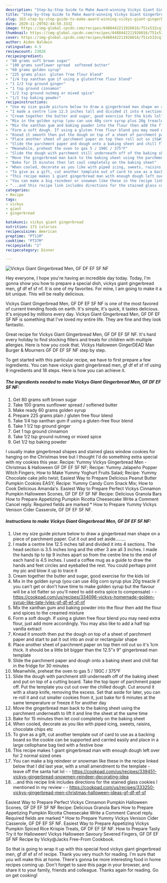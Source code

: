 ```yaml
---
description: "Step-by-Step Guide to Make Award-winning Vickys Giant Gingerbread Men, GF DF EF SF NF"
title: "Step-by-Step Guide to Make Award-winning Vickys Giant Gingerbread Men, GF DF EF SF NF"
slug: 163-step-by-step-guide-to-make-award-winning-vickys-giant-gingerbread-men-gf-df-ef-sf-nf
date: 2020-11-29T02:44:59.333Z
image: https://img-global.cpcdn.com/recipes/6488442211926016/751x532cq70/vickys-giant-gingerbread-men-gf-df-ef-sf-nf-recipe-main-photo.jpg
thumbnail: https://img-global.cpcdn.com/recipes/6488442211926016/751x532cq70/vickys-giant-gingerbread-men-gf-df-ef-sf-nf-recipe-main-photo.jpg
cover: https://img-global.cpcdn.com/recipes/6488442211926016/751x532cq70/vickys-giant-gingerbread-men-gf-df-ef-sf-nf-recipe-main-photo.jpg
author: Aiden Baldwin
ratingvalue: 4.5
reviewcount: 23026
recipeingredient:
- "80 grams soft brown sugar"
- "100 grams sunflower spread  softened butter"
- "60 grams golden syrup"
- "225 grams plain  gluten free flour blend"
- "1/4 tsp xanthan gum if using a glutenfree flour blend"
- "1 1/2 tsp ground ginger"
- "1 tsp ground cinnamon"
- "1/2 tsp ground nutmeg or mixed spice"
- "1/2 tsp baking powder"
recipeinstructions:
- "Use my size guide picture below to draw a gingerbread man shape on a piece of parchment paper. Cut it out and set aside........"
- "I made a centre line 12.5 inches tall and divided it into 4 sections. The head section is 3.5 inches long and the other 3 are all 3 inches. I made the hands tip to tip 9 inches apart so from the centre line to the end of each hand is 4.5 inches. I used a coffee mug as a guide to draw the hands and feet circles and eyeballed the rest. You could perhaps print my pic and blow it up to trace it"
- "Cream together the butter and sugar, good exercise for the kids lol"
- "Mix in the golden syrup (you can use 40g corn syrup plus 20g treacle if you can&#39;t get or don&#39;t have time to make golden syrup but the flavour will be a lot flatter so you&#39;ll need to add extra spice to compensate)  https://cookpad.com/us/recipes/334096-vickys-homemade-golden-syrup-like-tate-lyles-gf-df-ef-sf-nf"
- "Mix the xanthan gum and baking powder into the flour then add the flour and spices to the creamed mixture"
- "Form a soft dough. If using a gluten free flour blend you may need extra flour, just add more accordingly. You may also like to add a half tsp vanilla extract"
- "Knead it smooth then put the dough on top of a sheet of parchment paper and start to pat it out into an oval or rectangular shape"
- "Place another sheet of parchment paper on top then roll out so it&#39;s 1cm thick. It should be a little bit bigger than the 12.5&#34;x 9&#34; gingerbread man template"
- "Slide the parchment paper and dough onto a baking sheet and chill flat in the fridge for 30 minutes"
- "Meanwhile, preheat the oven to gas 5 / 190C / 375°F"
- "Slide the dough with parchment still underneath off of the baking sheet and put on top of a cutting board. Take the top layer of parchment paper off. Put the template you cut out over the chilled dough. Cut around it with a sharp knife, removing the excess. Set that aside for later, you can re-roll it and cut smaller cookies from it, just bake for 6 minutes at the same temperature or freeze it for another day"
- "Move the gingerbread man back to the baking sheet using the parchment underneath to lift it and line the sheet at the same time"
- "Bake for 15 minutes then let cool completely on the baking sheet"
- "When cooled, decorate as you like with piped icing, sweets, raisins, chocolate chips etc"
- "To give as a gift, cut another template out of card to use as a backing board so the cookie can be supported and carried easily and place in a large cellophane bag tied with a festive bow"
- "This recipe makes 1 giant gingerbread man with enough dough left over for 2 normal sized ones"
- "You can make a big reindeer or snowman like these in the recipe linked below that I did last year, with a small amendment to the template - leave off the santa hat lol  https://cookpad.com/us/recipes/339451-vickys-gingerbread-snowmen-reindeer-decorating-idea"
- "...and this recipe link includes directions for the stained glass cookies I mentioned in my review  https://cookpad.com/us/recipes/333250-vickys-gingerbread-men-christmas-halloween-ideas-gf-df-ef-sf"
categories:
- Recipe
tags:
- vickys
- giant
- gingerbread

katakunci: vickys giant gingerbread 
nutrition: 173 calories
recipecuisine: American
preptime: "PT11M"
cooktime: "PT37M"
recipeyield: "2"
recipecategory: Dinner

---
```



![Vickys Giant Gingerbread Men, GF DF EF SF NF](https://img-global.cpcdn.com/recipes/6488442211926016/751x532cq70/vickys-giant-gingerbread-men-gf-df-ef-sf-nf-recipe-main-photo.jpg)

Hey everyone, I hope you're having an incredible day today. Today, I'm gonna show you how to prepare a special dish, vickys giant gingerbread men, gf df ef sf nf. It is one of my favorites. For mine, I am going to make it a bit unique. This will be really delicious.

Vickys Giant Gingerbread Men, GF DF EF SF NF is one of the most favored of current trending foods on earth. It's simple, it's quick, it tastes delicious. It's enjoyed by millions every day. Vickys Giant Gingerbread Men, GF DF EF SF NF is something that I've loved my entire life. They are fine and they look fantastic.

Great recipe for Vickys Giant Gingerbread Men, GF DF EF SF NF. It&#39;s hard every holiday to find stocking fillers and treats for children with multiple allergies. Here is how you cook that. Vickys Halloween GingerDEAD Man Burger &amp; Mourners GF DF EF SF NF step by step.


To get started with this particular recipe, we have to first prepare a few ingredients. You can have vickys giant gingerbread men, gf df ef sf nf using 9 ingredients and 18 steps. Here is how you can achieve it.

<!--inarticleads1-->

##### The ingredients needed to make Vickys Giant Gingerbread Men, GF DF EF SF NF:

1. Get 80 grams soft brown sugar
1. Take 100 grams sunflower spread / softened butter
1. Make ready 60 grams golden syrup
1. Prepare 225 grams plain / gluten free flour blend
1. Take 1/4 tsp xanthan gum if using a gluten-free flour blend
1. Take 1 1/2 tsp ground ginger
1. Get 1 tsp ground cinnamon
1. Take 1/2 tsp ground nutmeg or mixed spice
1. Get 1/2 tsp baking powder


I usually make gingerbread shapes and stained glass window cookies for hanging on the Christmas tree but I thought I&#39;d do something extra special with my cookies this year. Recipe: Yummy Vickys Gingerbread Men -Christmas &amp; Halloween GF DF EF SF NF; Recipe: Yummy Jalapeño Popper Witch Fingers; How to Make Yummy Yoghurt Fruits Salad; Recipe: Yummy Chocolate cake jello twist; Easiest Way to Prepare Delicious Peanut Butter Pumpkin Cookies EASY; Recipe: Yummy Candy Corn Snack Mix; How to Cook Delicious Amanda&#39;s. Easiest Way to Prepare Perfect Vickys Cinnamon Pumpkin Halloween Scones, GF DF EF SF NF Recipe: Delicious Granola Bars How to Prepare Appetizing Pumpkin Ricotta Cheesecake Write a Comment Cancel reply. Required fields are marked * How to Prepare Yummy Vickys Venison Cider Casserole, GF DF EF SF NF. 

<!--inarticleads2-->

##### Instructions to make Vickys Giant Gingerbread Men, GF DF EF SF NF:

1. Use my size guide picture below to draw a gingerbread man shape on a piece of parchment paper. Cut it out and set aside........
1. I made a centre line 12.5 inches tall and divided it into 4 sections. The head section is 3.5 inches long and the other 3 are all 3 inches. I made the hands tip to tip 9 inches apart so from the centre line to the end of each hand is 4.5 inches. I used a coffee mug as a guide to draw the hands and feet circles and eyeballed the rest. You could perhaps print my pic and blow it up to trace it
1. Cream together the butter and sugar, good exercise for the kids lol
1. Mix in the golden syrup (you can use 40g corn syrup plus 20g treacle if you can&#39;t get or don&#39;t have time to make golden syrup but the flavour will be a lot flatter so you&#39;ll need to add extra spice to compensate) -  - https://cookpad.com/us/recipes/334096-vickys-homemade-golden-syrup-like-tate-lyles-gf-df-ef-sf-nf
1. Mix the xanthan gum and baking powder into the flour then add the flour and spices to the creamed mixture
1. Form a soft dough. If using a gluten free flour blend you may need extra flour, just add more accordingly. You may also like to add a half tsp vanilla extract
1. Knead it smooth then put the dough on top of a sheet of parchment paper and start to pat it out into an oval or rectangular shape
1. Place another sheet of parchment paper on top then roll out so it&#39;s 1cm thick. It should be a little bit bigger than the 12.5&#34;x 9&#34; gingerbread man template
1. Slide the parchment paper and dough onto a baking sheet and chill flat in the fridge for 30 minutes
1. Meanwhile, preheat the oven to gas 5 / 190C / 375°F
1. Slide the dough with parchment still underneath off of the baking sheet and put on top of a cutting board. Take the top layer of parchment paper off. Put the template you cut out over the chilled dough. Cut around it with a sharp knife, removing the excess. Set that aside for later, you can re-roll it and cut smaller cookies from it, just bake for 6 minutes at the same temperature or freeze it for another day
1. Move the gingerbread man back to the baking sheet using the parchment underneath to lift it and line the sheet at the same time
1. Bake for 15 minutes then let cool completely on the baking sheet
1. When cooled, decorate as you like with piped icing, sweets, raisins, chocolate chips etc
1. To give as a gift, cut another template out of card to use as a backing board so the cookie can be supported and carried easily and place in a large cellophane bag tied with a festive bow
1. This recipe makes 1 giant gingerbread man with enough dough left over for 2 normal sized ones
1. You can make a big reindeer or snowman like these in the recipe linked below that I did last year, with a small amendment to the template - leave off the santa hat lol -  - https://cookpad.com/us/recipes/339451-vickys-gingerbread-snowmen-reindeer-decorating-idea
1. ...and this recipe link includes directions for the stained glass cookies I mentioned in my review -  - https://cookpad.com/us/recipes/333250-vickys-gingerbread-men-christmas-halloween-ideas-gf-df-ef-sf


Easiest Way to Prepare Perfect Vickys Cinnamon Pumpkin Halloween Scones, GF DF EF SF NF Recipe: Delicious Granola Bars How to Prepare Appetizing Pumpkin Ricotta Cheesecake Write a Comment Cancel reply. Required fields are marked * How to Prepare Yummy Vickys Venison Cider Casserole, GF DF EF SF NF. Easiest Way to Prepare Appetizing Vickys Pumpkin Spiced Rice Krispie Treats, GF DF EF SF NF. How to Prepare Tasty Try it for Halloween! Vickys Halloween Savoury Severed Fingers, GF DF EF SF NF Recipe by Vicky@Jacks Free-From Cookbook. 

So that is going to wrap it up with this special food vickys giant gingerbread men, gf df ef sf nf recipe. Thank you very much for reading. I'm sure that you will make this at home. There's gonna be more interesting food in home recipes coming up. Don't forget to save this page in your browser, and share it to your family, friends and colleague. Thanks again for reading. Go on get cooking!
